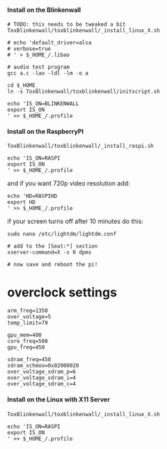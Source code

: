 #### Install on the Blinkenwall


```
# TODO: this needs to be tweaked a bit
ToxBlinkenwall/toxblinkenwall/_install_linux_X.sh

# echo 'default_driver=alsa
# verbose=true
# ' > $_HOME_/.libao

# audio test program
gcc a.c -lao -ldl -lm -o a

cd $_HOME_
ln -s ToxBlinkenwall/toxblinkenwall/initscript.sh

echo 'IS_ON=BLINKENWALL
export IS_ON
' >> $_HOME_/.profile
```

#### Install on the RaspberryPI


```
ToxBlinkenwall/toxblinkenwall/_install_raspi.sh

echo 'IS_ON=RASPI
export IS_ON
' >> $_HOME_/.profile
```

and if you want 720p video resolution add:

```
echo 'HD=RASPIHD
export HD
' >> $_HOME_/.profile
```

if your screen turns off after 10 minutes do this:

```
sudo nano /etc/lightdm/lightdm.conf

# add to the [Seat:*] section
xserver-command=X -s 0 dpms

# now save and reboot the pi!
```


# overclock settings

```
arm_freq=1350
over_voltage=5
temp_limit=79

gpu_mem=400
core_freq=500
gpu_freq=450

sdram_freq=450
sdram_schmoo=0x02000020
over_voltage_sdram_p=6
over_voltage_sdram_i=4
over_voltage_sdram_c=4
```


#### Install on the Linux with X11 Server


```
ToxBlinkenwall/toxblinkenwall/_install_linux_X.sh

echo 'IS_ON=RASPI
export IS_ON
' >> $_HOME_/.profile
```


